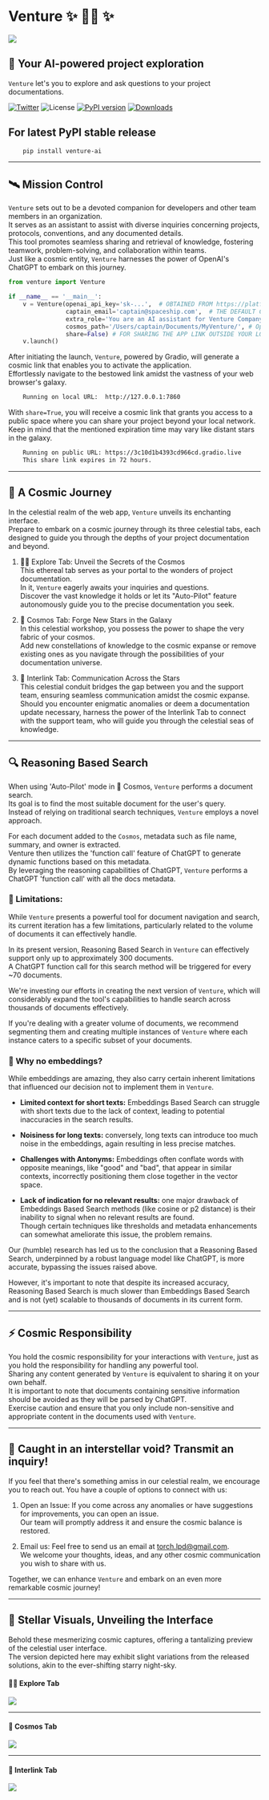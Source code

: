 # Venture ✨ 🧑‍🚀 ✨

![](https://raw.githubusercontent.com/RoySadaka/ReposMedia/main/venture/readme/banner.jpg)

## 🚀 Your AI-powered project exploration


``Venture`` let's you to explore and ask questions to your project documentations.  

[![Twitter](https://img.shields.io/twitter/url/https/twitter.com/roysadaka.svg?style=social&label=RoySadaka)](https://twitter.com/roysadaka)
![License](https://img.shields.io/badge/License-Apache_2.0-blue.svg)
[![PyPI version](https://badge.fury.io/py/venture-ai.svg)](https://badge.fury.io/py/venture-ai) 
[![Downloads](https://pepy.tech/badge/venture-ai)](https://pepy.tech/project/venture-ai)

## For latest PyPI stable release 

```sh
    pip install venture-ai
```

---

## 🛰️ Mission Control
``Venture`` sets out to be a devoted companion for developers and other team members in an organization.  
It serves as an assistant to assist with diverse inquiries concerning projects, protocols, conventions, and any documented details.  
This tool promotes seamless sharing and retrieval of knowledge, fostering teamwork, problem-solving, and collaboration within teams.  
Just like a cosmic entity, ``Venture`` harnesses the power of OpenAI's ChatGPT to embark on this journey.


```python
from venture import Venture

if __name__ == '__main__':
    v = Venture(openai_api_key='sk-...',  # OBTAINED FROM https://platform.openai.com/account/api-keys
                captain_email='captain@spaceship.com',  # THE DEFAULT CONTACT IN INTERLINK TAB 
                extra_role='You are an AI assistant for Venture Company.', # ANY INFO ABOUT YOUR SPECIFIC USE CASE
                cosmos_path='/Users/captain/Documents/MyVenture/', # Optional, THE PATH TO STORE THE PARSED DOCUMENTS AND INTERNAL INDEXING
                share=False) # FOR SHARING THE APP LINK OUTSIDE YOUR LOCAL NETWORK
    v.launch()
```

After initiating the launch, ``Venture``, powered by Gradio, will generate a cosmic link that enables you to activate the application.  
Effortlessly navigate to the bestowed link amidst the vastness of your web browser's galaxy.
```sh
    Running on local URL:  http://127.0.0.1:7860
```

With ``share=True``, you will receive a cosmic link that grants you access to a public space where you can share your project beyond your local network.  
Keep in mind that the mentioned expiration time may vary like distant stars in the galaxy.  
```sh
    Running on public URL: https://3c10d1b4393cd966cd.gradio.live
    This share link expires in 72 hours.
```

---

## 💫 A Cosmic Journey
In the celestial realm of the web app, ``Venture`` unveils its enchanting interface.  
Prepare to embark on a cosmic journey through its three celestial tabs, each designed to guide you through the depths of your project documentation and beyond.

1. 🧑‍🚀 Explore Tab: Unveil the Secrets of the Cosmos  
    This ethereal tab serves as your portal to the wonders of project documentation.  
    In it, ``Venture`` eagerly awaits your inquiries and questions.  
    Discover the vast knowledge it holds or let its "Auto-Pilot" feature autonomously guide you to the precise documentation you seek.

2. 🌟 Cosmos Tab: Forge New Stars in the Galaxy  
    In this celestial workshop, you possess the power to shape the very fabric of your cosmos.  
    Add new constellations of knowledge to the cosmic expanse or remove existing ones as you navigate through the possibilities of your documentation universe.

3. 📡 Interlink Tab: Communication Across the Stars  
    This celestial conduit bridges the gap between you and the support team, ensuring seamless communication amidst the cosmic expanse.  
    Should you encounter enigmatic anomalies or deem a documentation update necessary, harness the power of the Interlink Tab to connect with the support team, who will guide you through the celestial seas of knowledge.

---



## 🔍 Reasoning Based Search
When using 'Auto-Pilot' mode in 📌 Cosmos, ``Venture`` performs a document search.  
Its goal is to find the most suitable document for the user's query.  
Instead of relying on traditional search techniques, ``Venture`` employs a novel approach.

For each document added to the ``Cosmos``, metadata such as file name, summary, and owner is extracted.  
Venture then utilizes the 'function call' feature of ChatGPT to generate dynamic functions based on this metadata.  
By leveraging the reasoning capabilities of ChatGPT, ``Venture`` performs a ChatGPT 'function call' with all the docs metadata.

### 🛑 Limitations:
While ``Venture`` presents a powerful tool for document navigation and search, its current iteration has a few limitations, particularly related to the volume of documents it can effectively handle.

In its present version, Reasoning Based Search in ``Venture`` can effectively support only up to approximately 300 documents.  
A ChatGPT function call for this search method will be triggered for every ~70 documents.  

We're investing our efforts in creating the next version of ``Venture``, which will considerably expand the tool's capabilities to handle search across thousands of documents effectively.  

If you're dealing with a greater volume of documents, we recommend segmenting them and creating multiple instances of ``Venture`` where each instance caters to a specific subset of your documents.


### 🤔 Why no embeddings?
While embeddings are amazing, they also carry certain inherent limitations that influenced our decision not to implement them in ``Venture``. 

* **Limited context for short texts:** Embeddings Based Search can struggle with short texts due to the lack of context, leading to potential inaccuracies in the search results.

* **Noisiness for long texts:** conversely, long texts can introduce too much noise in the embeddings, again resulting in less precise matches.

* **Challenges with Antonyms:** Embeddings often conflate words with opposite meanings, like "good" and "bad", that appear in similar contexts, incorrectly positioning them close together in the vector space.

* **Lack of indication for no relevant results:** one major drawback of Embeddings Based Search methods (like cosine or p2 distance) is their inability to signal when no relevant results are found.  
Though certain techniques like thresholds and metadata enhancements can somewhat ameliorate this issue, the problem remains.

Our (humble) research has led us to the conclusion that a Reasoning Based Search, underpinned by a robust language model like ChatGPT, is more accurate, bypassing the issues raised above.

However, it's important to note that despite its increased accuracy, Reasoning Based Search is much slower than Embeddings Based Search and is not (yet) scalable to thousands of documents in its current form.  


---


## ⚡️ Cosmic Responsibility
You hold the cosmic responsibility for your interactions with ``Venture``, just as you hold the responsibility for handling any powerful tool.  
Sharing any content generated by ``Venture`` is equivalent to sharing it on your own behalf.  
It is important to note that documents containing sensitive information should be avoided as they will be parsed by ChatGPT.  
Exercise caution and ensure that you only include non-sensitive and appropriate content in the documents used with ``Venture``.

---

## 📡 Caught in an interstellar void? Transmit an inquiry!
If you feel that there's something amiss in our celestial realm, we encourage you to reach out. You have a couple of options to connect with us:

1. Open an Issue: If you come across any anomalies or have suggestions for improvements, you can open an issue.  
    Our team will promptly address it and ensure the cosmic balance is restored.

2. Email us: Feel free to send us an email at torch.lpd@gmail.com.  
    We welcome your thoughts, ideas, and any other cosmic communication you wish to share with us.

Together, we can enhance ``Venture`` and embark on an even more remarkable cosmic journey!

---

## 🔭 Stellar Visuals, Unveiling the Interface
Behold these mesmerizing cosmic captures, offering a tantalizing preview of the celestial user interface.  
The version depicted here may exhibit slight variations from the released solutions, akin to the ever-shifting starry night-sky.

#### 🧑‍🚀 Explore Tab
![](https://raw.githubusercontent.com/RoySadaka/ReposMedia/main/venture/readme/explore_ui.jpg)  

---

#### 🌟 Cosmos Tab
![](https://raw.githubusercontent.com/RoySadaka/ReposMedia/main/venture/readme/cosmos_ui.jpg)  

---

#### 📡 Interlink Tab
![](https://raw.githubusercontent.com/RoySadaka/ReposMedia/main/venture/readme/interlink_ui.jpg)  